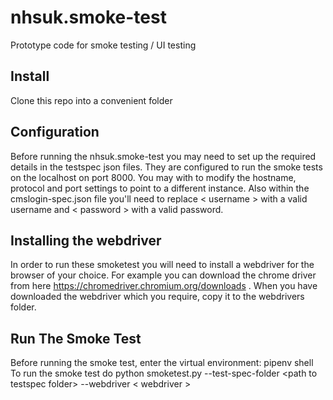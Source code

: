 # nhsuk.smoke-test
Prototype code for smoke testing / UI testing

## Install
Clone this repo into a convenient folder

## Configuration
Before running the nhsuk.smoke-test you may need to set up the required details in the testspec json files. They are configured to run the smoke tests on the localhost on port 8000. You may with to modify the hostname, protocol and port settings to point to a different instance. Also within the cmslogin-spec.json file you'll need to replace \< username \> with a valid username and \< password \> with a valid password.
  
## Installing the webdriver
  In order to run these smoketest you will need to install a webdriver for the browser of your choice. For example you can download the chrome driver from here https://chromedriver.chromium.org/downloads . When you have downloaded the webdriver which you require, copy it to the webdrivers folder.
  
## Run The Smoke Test
Before running the smoke test, enter the virtual environment:
  pipenv shell
To run the smoke test do 
  python smoketest.py --test-spec-folder \<path to testspec folder\> --webdriver \< webdriver \>
